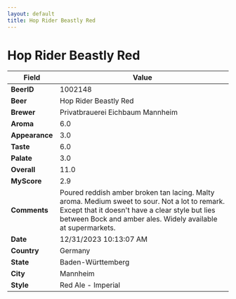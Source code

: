 ```yaml
---
layout: default
title: Hop Rider Beastly Red
---
```


# Hop Rider Beastly Red

| Field         | Value     |
|---------------|-----------|
| **BeerID** | 1002148 |
| **Beer** | Hop Rider Beastly Red |
| **Brewer** | Privatbrauerei Eichbaum Mannheim |
| **Aroma** | 6.0 |
| **Appearance** | 3.0 |
| **Taste** | 6.0 |
| **Palate** | 3.0 |
| **Overall** | 11.0 |
| **MyScore** | 2.9 |
| **Comments** | Poured reddish amber broken tan lacing. Malty aroma. Medium sweet to sour. Not a lot to remark. Except that it doesn't have a clear style but lies between Bock and amber ales. Widely available at supermarkets. |
| **Date** | 12/31/2023 10:13:07 AM |
| **Country** | Germany |
| **State** | Baden-Württemberg |
| **City** | Mannheim |
| **Style** | Red Ale - Imperial |
